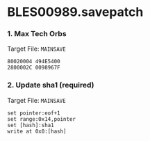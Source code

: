 # BLES00989.savepatch

### 1. Max Tech Orbs

Target File: `MAINSAVE`

```
80020004 494E5400
2800002C 0098967F
```

### 2. Update sha1 (required)

Target File: `MAINSAVE`

```
set pointer:eof+1
set range:0x14,pointer
set [hash]:sha1
write at 0x0:[hash]
```

